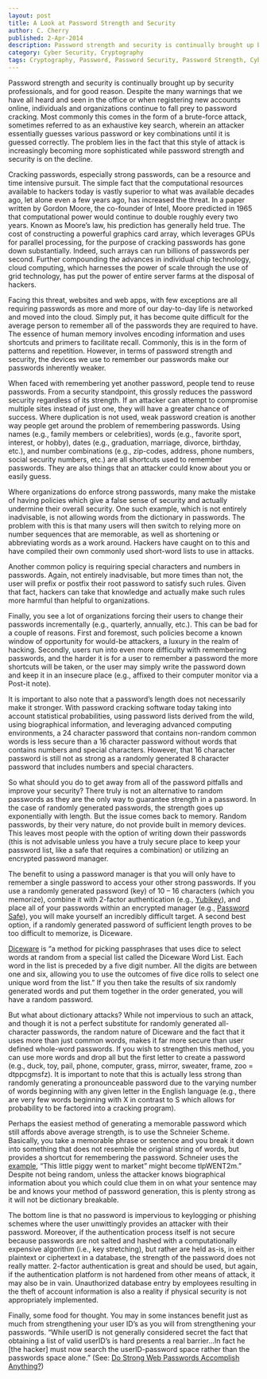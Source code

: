 ```yaml
---
layout: post
title: A Look at Password Strength and Security
author: C. Cherry
published: 2-Apr-2014
description: Password strength and security is continually brought up by security professionals, and for good reason. Despite the many warnings that we have all heard and seen in the office or when registering new accounts online, individuals and organizations continue to fall prey to password cracking. Most commonly this comes in the form of a brute-force attack, sometimes referred to as an exhaustive key search, wherein an attacker essentially guesses various password or key combinations until it is guessed correctly. The problem lies in the fact that this style of attack is increasingly becoming more sophisticated while password strength and security is on the decline.
category: Cyber Security, Cryptography
tags: Cryptography, Password, Password Security, Password Strength, Cyber Security
---
```


Password strength and security is continually brought up by security professionals, and for good reason. Despite the many warnings that we have all heard and seen in the office or when registering new accounts online, individuals and organizations continue to fall prey to password cracking. Most commonly this comes in the form of a brute-force attack, sometimes referred to as an exhaustive key search, wherein an attacker essentially guesses various password or key combinations until it is guessed correctly. The problem lies in the fact that this style of attack is increasingly becoming more sophisticated while password strength and security is on the decline.

Cracking passwords, especially strong passwords, can be a resource and time intensive pursuit. The simple fact that the computational resources available to hackers today is vastly superior to what was available decades ago, let alone even a few years ago, has increased the threat. In a paper written by Gordon Moore, the co-founder of Intel, Moore predicted in 1965 that computational power would continue to double roughly every two years. Known as Moore’s law, his prediction has generally held true. The cost of constructing a powerful graphics card array, which leverages GPUs for parallel processing, for the purpose of cracking passwords has gone down substantially. Indeed, such arrays can run billions of passwords per second. Further compounding the advances in individual chip technology, cloud computing, which harnesses the power of scale through the use of grid technology, has put the power of entire server farms at the disposal of hackers.

Facing this threat, websites and web apps, with few exceptions are all requiring passwords as more and more of our day-to-day life is networked and moved into the cloud. Simply put, it has become quite difficult for the average person to remember all of the passwords they are required to have. The essence of human memory involves encoding information and uses shortcuts and primers to facilitate recall. Commonly, this is in the form of patterns and repetition. However, in terms of password strength and security, the devices we use to remember our passwords make our passwords inherently weaker.

When faced with remembering yet another password, people tend to reuse passwords. From a security standpoint, this grossly reduces the password security regardless of its strength. If an attacker can attempt to compromise multiple sites instead of just one, they will have a greater chance of success. Where duplication is not used, weak password creation is another way people get around the problem of remembering passwords. Using names (e.g., family members or celebrities), words (e.g., favorite sport, interest, or hobby), dates (e.g., graduation, marriage, divorce, birthday, etc.), and number combinations (e.g., zip-codes, address, phone numbers, social security numbers, etc.) are all shortcuts used to remember passwords. They are also things that an attacker could know about you or easily guess.

Where organizations do enforce strong passwords, many make the mistake of having policies which give a false sense of security and actually undermine their overall security. One such example, which is not entirely inadvisable, is not allowing words from the dictionary in passwords. The problem with this is that many users will then switch to relying more on number sequences that are memorable, as well as shortening or abbreviating words as a work around. Hackers have caught on to this and have compiled their own commonly used short-word lists to use in attacks.

Another common policy is requiring special characters and numbers in passwords. Again, not entirely inadvisable, but more times than not, the user will prefix or postfix their root password to satisfy such rules. Given that fact, hackers can take that knowledge and actually make such rules more harmful than helpful to organizations.

Finally, you see a lot of organizations forcing their users to change their passwords incrementally (e.g., quarterly, annually, etc.). This can be bad for a couple of reasons. First and foremost, such policies become a known window of opportunity for would-be attackers, a luxury in the realm of hacking. Secondly, users run into even more difficulty with remembering passwords, and the harder it is for a user to remember a password the more shortcuts will be taken, or the user may simply write the password down and keep it in an insecure place (e.g., affixed to their computer monitor via a Post-it note).

It is important to also note that a password’s length does not necessarily make it stronger. With password cracking software today taking into account statistical probabilities, using password lists derived from the wild, using biographical information, and leveraging advanced computing environments, a 24 character password that contains non-random common words is less secure than a 16 character password without words that contains numbers and special characters. However, that 16 character password is still not as strong as a randomly generated 8 character password that includes numbers and special characters.

So what should you do to get away from all of the password pitfalls and improve your security? There truly is not an alternative to random passwords as they are the only way to guarantee strength in a password. In the case of randomly generated passwords, the strength goes up exponentially with length. But the issue comes back to memory. Random passwords, by their very nature, do not provide built in memory devices. This leaves most people with the option of writing down their passwords (this is not advisable unless you have a truly secure place to keep your password list, like a safe that requires a combination) or utilizing an encrypted password manager.

The benefit to using a password manager is that you will only have to remember a single password to access your other strong passwords. If you use a randomly generated password (key) of 10 – 16 characters (which you memorize), combine it with 2-factor authentication (e.g., <a href="http://www.yubico.com/applications/password-management/consumer/">Yubikey</a>), and place all of your passwords within an encrypted manager (e.g., <a href="http://passwordsafe.sourceforge.net/">Password Safe</a>), you will make yourself an incredibly difficult target. A second best option, if a randomly generated password of sufficient length proves to be too difficult to memorize, is Diceware.

<a href="http://world.std.com/~reinhold/diceware.html">Diceware</a> is “a method for picking passphrases that uses dice to select words at random from a special list called the Diceware Word List. Each word in the list is preceded by a five digit number. All the digits are between one and six, allowing you to use the outcomes of five dice rolls to select one unique word from the list.” If you then take the results of six randomly generated words and put them together in the order generated, you will have a random password.

But what about dictionary attacks? While not impervious to such an attack, and though it is not a perfect substitute for randomly generated all-character passwords, the random nature of Diceware and the fact that it uses more than just common words, makes it far more secure than user defined whole-word passwords. If you wish to strengthen this method, you can use more words and drop all but the first letter to create a password (e.g., duck, toy, pail, phone, computer, grass, mirror, sweater, frame, zoo = dtppcgmsfz). It is important to note that this is actually less strong than randomly generating a pronounceable password due to the varying number of words beginning with any given letter in the English language (e.g., there are very few words beginning with X in contrast to S which allows for probability to be factored into a cracking program).

Perhaps the easiest method of generating a memorable password which still affords above average strength, is to use the Schneier Scheme. Basically, you take a memorable phrase or sentence and you break it down into something that does not resemble the original string of words, but provides a shortcut for remembering the password. Schneier uses the <a href="https://www.schneier.com/blog/archives/2014/03/choosing_secure_1.html">example</a>, “This little piggy went to market” might become tlpWENT2m.” Despite not being random, unless the attacker knows biographical information about you which could clue them in on what your sentence may be and knows your method of password generation, this is plenty strong as it will not be dictionary breakable.

The bottom line is that no password is impervious to keylogging or phishing schemes where the user unwittingly provides an attacker with their password. Moreover, if the authentication process itself is not secure because passwords are not salted and hashed with a computationally expensive algorithm (i.e., key stretching), but rather are held as-is, in either plaintext or ciphertext in a database, the strength of the password does not really matter. 2-factor authentication is great and should be used, but again, if the authentication platform is not hardened from other means of attack, it may also be in vain. Unauthorized database entry by employees resulting in the theft of account information is also a reality if physical security is not appropriately implemented.

Finally, some food for thought. You may in some instances benefit just as much from strengthening your user ID’s as you will from strengthening your passwords. “While userID is not generally considered secret the fact that obtaining a list of valid userID’s is hard presents a real barrier…In fact he [the hacker] must now search the userID-password space rather than the passwords space alone.” (See: <a href="https://www.usenix.org/legacy/event/hotsec07/tech/full_papers/florencio/florencio.pdf">Do Strong Web Passwords Accomplish Anything?</a>)
